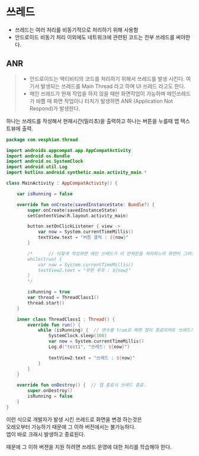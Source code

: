 # 쓰레드

* 쓰레드는 여러 처리를 비동기적으로 처리하기 위해 사용함  
* 안드로이드 비동기 처리 이외에도 네트워크에 관련된 코드는 전부 쓰레드를 써야한다.

## ANR
> * 안드로이드는 액티비티의 코드를 처리하기 위해서 쓰레드를 발생 시킨다. 여기서 발생되는 쓰레드를 Main Thread 라고 하며 UI 쓰레드 라고도 한다.
> * 메인 쓰레드가 현재 작업을 하지 않을 때만 화면작업이 가능하며 메인쓰레드가 바쁠 때 화면 작업이나 터치가 발생하면 ANR (Application Not Respond)가 발생한다.


하나는 쓰레드를 작성해서 현재시간(밀리초)을 출력하고 하나는 버튼을 누를때 앱 텍스트뷰에 출력.

```Kotlin
package com.vesphian.thread

import androidx.appcompat.app.AppCompatActivity
import android.os.Bundle
import android.os.SystemClock
import android.util.Log
import kotlinx.android.synthetic.main.activity_main.*

class MainActivity : AppCompatActivity() {

    var isRunning = false

    override fun onCreate(savedInstanceState: Bundle?) {
        super.onCreate(savedInstanceState)
        setContentView(R.layout.activity_main)

        button.setOnClickListener { view ->
            var now = System.currentTimeMillis()
            textView.text = "버튼 클릭 : ${now}"
        }

        /*      // 이렇게 작성하면 메인 쓰레드가 이 반복문을 처리하느라 화면이 그려지지 않게 된다.
        while(true) {
            var now = System.currentTimeMillis()
            textView2.text = "무한 루프 : ${now}"
        }
        */

        isRunning = true
        var thread = ThreadClass1()
        thread.start()
    }

    inner class ThreadClass1 : Thread() {
        override fun run() {
            while (isRunning) {  // 변수를 true로 짜면 앱이 종료되어도 쓰레드가 종료되지 않는다.
                SystemClock.sleep(100)
                var now = System.currentTimeMillis()
                Log.d("test1", "쓰레드: ${now}")
                
                textView2.text = "쓰레드 : ${now}"
            }
        }
    }

    override fun onDestroy() {  // 앱 종료시 쓰레드 종료.
        super.onDestroy()
        isRunning = false
    }
}
```

이런 식으로 개발자가 발생 시킨 쓰레드로 화면을 변경 하는것은  
오레오부터 가능하기 때문에 그 이하 버전에서는 불가능하다.  
앱이 바로 크래시 발생하고 종료된다.

때문에 그 이하 버젼을 지원 하려면 쓰레드 운영에 대한 처리를 학습해야 한다.

